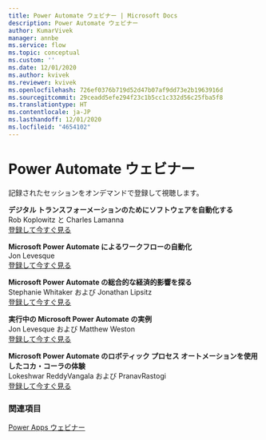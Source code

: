 ```yaml
---
title: Power Automate ウェビナー | Microsoft Docs
description: Power Automate ウェビナー
author: KumarVivek
manager: annbe
ms.service: flow
ms.topic: conceptual
ms.custom: ''
ms.date: 12/01/2020
ms.author: kvivek
ms.reviewer: kvivek
ms.openlocfilehash: 726ef0376b719d52d47b07af9dd73e2b1963916d
ms.sourcegitcommit: 29ceadd5efe294f23c1b5cc1c332d56c25fba5f8
ms.translationtype: HT
ms.contentlocale: ja-JP
ms.lasthandoff: 12/01/2020
ms.locfileid: "4654102"
---
```

# <a name="power-automate-webinars"></a>Power Automate ウェビナー

記録されたセッションをオンデマンドで登録して視聴します。

**デジタル トランスフォーメーションのためにソフトウェアを自動化する**  
Rob Koplowitz と Charles Lamanna  
[登録して今すぐ見る](https://info.microsoft.com/ww-Landing-Automate-Your-Software-for-Digital-Transformation.html?Lcid=EN-US)

**Microsoft Power Automate によるワークフローの自動化**  
Jon Levesque  
[登録して今すぐ見る](https://info.microsoft.com/ww-Landing-Automate-Your-Workflow-with-Microsoft-Flow.html?LCID=EN-US)

**Microsoft Power Automate の総合的な経済的影響を探る**  
Stephanie Whitaker および Jonathan Lipsitz  
[登録して今すぐ見る](https://info.microsoft.com/ww-landing-Explore-the-Total-Economic-Impact-of-Microsoft-Power-Automate.html?Lcid=EN-US)

**実行中の Microsoft Power Automate の実例**  
Jon Levesque および Matthew Weston<br/>
[登録して今すぐ見る](https://info.microsoft.com/ww-Landing-Real-World-Examples-of-Microsoft-Power-Automate-in-Action.html?LCID=EN-US)

**Microsoft Power Automate のロボティック プロセス オートメーションを使用したコカ・コーラの体験**  
Lokeshwar ReddyVangala および PranavRastogi<br/>
[登録して今すぐ見る](https://info.microsoft.com/ww-Landing-Coca-ColasJourneywithRPA.html?LCID=EN-US)

### <a name="see-also"></a>関連項目

[Power Apps ウェビナー](/powerapps/webinars)
